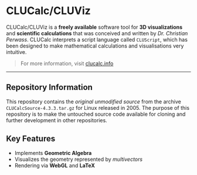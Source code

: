 # CLUCalc/CLUViz

CLUCalc/CLUViz is a **freely available** software tool for **3D visualizations** and **scientific calculations** that was conceived and written by *Dr. Christian Perwass*. CLUCalc interprets a script language called `CLUScript`, which has been designed to make mathematical calculations and visualisations very intuitive.

> For more information, visit [clucalc.info](https://clucalc.info)

---

## Repository Information

This repository contains the *original unmodified source* from the archive `CLUCalcSource-4.3.3.tar.gz` for Linux released in 2005. The purpose of this repository is to make the untouched source code available for cloning and further development in other repositories.

## Key Features

- Implements **Geometric Algebra**
- Visualizes the geometry represented by *multivectors*
- Rendering via **WebGL** and **LaTeX**
